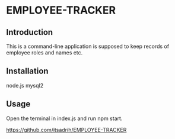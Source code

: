 # EMPLOYEE-TRACKER


## Introduction
This is a command-line application is supposed to keep records of employee roles and names etc.  

## Installation
node.js
mysql2

## Usage
Open the terminal in index.js and run npm start.



https://github.com/itsadrih/EMPLOYEE-TRACKER
